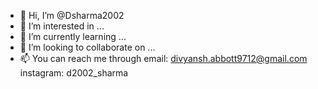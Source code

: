 - 👋 Hi, I’m @Dsharma2002
- 👀 I’m interested in ...
- 🌱 I’m currently learning ...
- 💞️ I’m looking to collaborate on ...
- 📫 You can reach me through email: divyansh.abbott9712@gmail.com
                              instagram: d2002_sharma

<!---
Dsharma2002/Dsharma2002 is a ✨ special ✨ repository because its `README.md` (this file) appears on your GitHub profile.
You can click the Preview link to take a look at your changes.
--->
